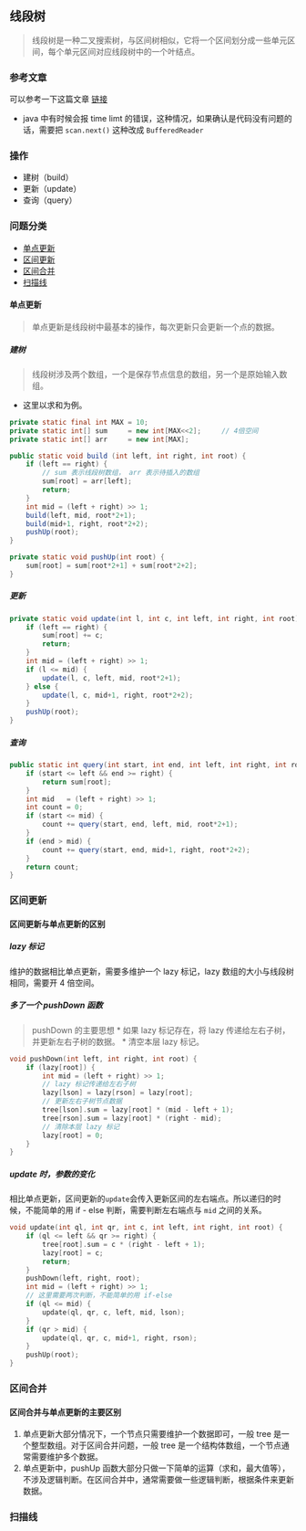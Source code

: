 ## 线段树
> 线段树是一种二叉搜索树，与区间树相似，它将一个区间划分成一些单元区间，每个单元区间对应线段树中的一个叶结点。

### 参考文章
可以参考一下这篇文章 [链接](https://blog.csdn.net/zearot/article/details/52280189)
* java 中有时候会报 time limt 的错误，这种情况，如果确认是代码没有问题的话，需要把 `scan.next()` 这种改成 `BufferedReader`

### 操作
* 建树（build）
* 更新（update）
* 查询（query）

### 问题分类
* [单点更新](#单点更新)
* [区间更新](#区间更新)
* [区间合并](#区间合并)
* [扫描线](#扫描线)

#### 单点更新
> 单点更新是线段树中最基本的操作，每次更新只会更新一个点的数据。

##### 建树
> 线段树涉及两个数组，一个是保存节点信息的数组，另一个是原始输入数组。
* 这里以求和为例。
```java
private static final int MAX = 10;
private static int[] sum     = new int[MAX<<2];     // 4倍空间
private static int[] arr     = new int[MAX];

public static void build (int left, int right, int root) {
    if (left == right) {
        // sum 表示线段树数组， arr 表示待插入的数组
        sum[root] = arr[left];
        return;
    }
    int mid = (left + right) >> 1;
    build(left, mid, root*2+1);
    build(mid+1, right, root*2+2);
    pushUp(root);
}

private static void pushUp(int root) {
    sum[root] = sum[root*2+1] + sum[root*2+2];
}
```

##### 更新
```java
private static void update(int l, int c, int left, int right, int root) {
    if (left == right) {
        sum[root] += c;
        return;
    }
    int mid = (left + right) >> 1;
    if (l <= mid) {
        update(l, c, left, mid, root*2+1);
    } else {
        update(l, c, mid+1, right, root*2+2);
    }
    pushUp(root);
}
```

##### 查询
```java
public static int query(int start, int end, int left, int right, int root) {
    if (start <= left && end >= right) {
        return sum[root];
    }
    int mid   = (left + right) >> 1;
    int count = 0;
    if (start <= mid) {
        count += query(start, end, left, mid, root*2+1);
    }
    if (end > mid) {
        count += query(start, end, mid+1, right, root*2+2);
    }
    return count;
}
```

### 区间更新
#### 区间更新与单点更新的区别
##### lazy 标记
维护的数据相比单点更新，需要多维护一个 lazy 标记，lazy 数组的大小与线段树相同，需要开 4 倍空间。

##### 多了一个 pushDown 函数
> pushDown 的主要思想
    * 如果 lazy 标记存在，将 lazy 传递给左右子树，并更新左右子树的数据。
    * 清空本层 lazy 标记。

```cpp
void pushDown(int left, int right, int root) {
    if (lazy[root]) {
        int mid = (left + right) >> 1;
        // lazy 标记传递给左右子树
        lazy[lson] = lazy[rson] = lazy[root];
        // 更新左右子树节点数据
        tree[lson].sum = lazy[root] * (mid - left + 1);
        tree[rson].sum = lazy[root] * (right - mid);
        // 清除本层 lazy 标记
        lazy[root] = 0;
    }
}
```
##### update 时，参数的变化
相比单点更新，区间更新的`update`会传入更新区间的左右端点。所以递归的时候，不能简单的用 if - else 判断，需要判断左右端点与 `mid` 之间的关系。
```cpp
void update(int ql, int qr, int c, int left, int right, int root) {
    if (ql <= left && qr >= right) {
        tree[root].sum = c * (right - left + 1);
        lazy[root] = c;
        return;
    }
    pushDown(left, right, root);
    int mid = (left + right) >> 1;
    // 这里需要两次判断，不能简单的用 if-else
    if (ql <= mid) {
        update(ql, qr, c, left, mid, lson);
    } 
    if (qr > mid) {
        update(ql, qr, c, mid+1, right, rson);
    }
    pushUp(root);
}
```

### 区间合并
#### 区间合并与单点更新的主要区别
1. 单点更新大部分情况下，一个节点只需要维护一个数据即可，一般 tree 是一个整型数组。对于区间合并问题，一般 tree 是一个结构体数组，一个节点通常需要维护多个数据。
1. 单点更新中，pushUp 函数大部分只做一下简单的运算（求和，最大值等），不涉及逻辑判断。在区间合并中，通常需要做一些逻辑判断，根据条件来更新数据。

### 扫描线